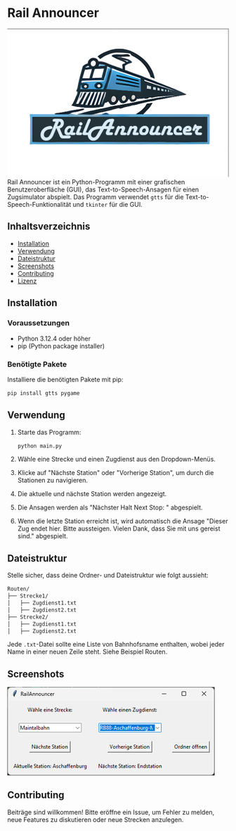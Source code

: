 # Rail Announcer
![Rail Announcer Logo](RailAnnouncer_logo.png)
Rail Announcer ist ein Python-Programm mit einer grafischen Benutzeroberfläche (GUI), das Text-to-Speech-Ansagen für einen Zugsimulator abspielt. Das Programm verwendet `gtts` für die Text-to-Speech-Funktionalität und `tkinter` für die GUI.

## Inhaltsverzeichnis

- [Installation](#installation)
- [Verwendung](#verwendung)
- [Dateistruktur](#dateistruktur)
- [Screenshots](#screenshots)
- [Contributing](#contributing)
- [Lizenz](#lizenz)

## Installation

### Voraussetzungen

- Python 3.12.4 oder höher
- pip (Python package installer)

### Benötigte Pakete

Installiere die benötigten Pakete mit pip:

```bash
pip install gtts pygame
```

## Verwendung

1. Starte das Programm:

    ```bash
    python main.py
    ```

2. Wähle eine Strecke und einen Zugdienst aus den Dropdown-Menüs.
3. Klicke auf "Nächste Station" oder "Vorherige Station", um durch die Stationen zu navigieren.
4. Die aktuelle und nächste Station werden angezeigt.
5. Die Ansagen werden als "Nächster Halt Next Stop: <Stationsname>" abgespielt.
6. Wenn die letzte Station erreicht ist, wird automatisch die Ansage "Dieser Zug endet hier. Bitte aussteigen. Vielen Dank, dass Sie mit uns gereist sind." abgespielt.

## Dateistruktur

Stelle sicher, dass deine Ordner- und Dateistruktur wie folgt aussieht:

```
Routen/
├── Strecke1/
│   ├── Zugdienst1.txt
│   ├── Zugdienst2.txt
├── Strecke2/
│   ├── Zugdienst1.txt
│   ├── Zugdienst2.txt
```

Jede `.txt`-Datei sollte eine Liste von Bahnhofsname enthalten, wobei jeder Name in einer neuen Zeile steht. Siehe Beispiel Routen.

## Screenshots

![Screenshot](Screenshot.png)
## Contributing

Beiträge sind willkommen! Bitte eröffne ein Issue, um Fehler zu melden, neue Features zu diskutieren oder neue Strecken anzulegen.
